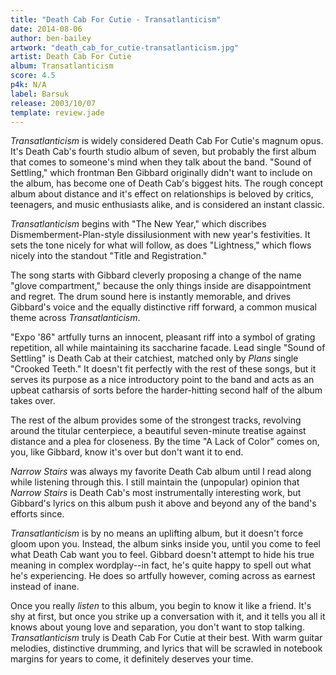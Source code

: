 ```yaml
---
title: "Death Cab For Cutie - Transatlanticism"
date: 2014-08-06
author: ben-bailey
artwork: "death_cab_for_cutie-transatlanticism.jpg"
artist: Death Cab For Cutie
album: Transatlanticism
score: 4.5
p4k: N/A
label: Barsuk
release: 2003/10/07
template: review.jade
---
```


*Transatlanticism* is widely considered Death Cab For Cutie's magnum opus. It's Death Cab's fourth studio album of seven, but probably the first album that comes to someone's mind when they talk about the band. "Sound of Settling," which frontman Ben Gibbard originally didn't want to include on the album, has become one of Death Cab's biggest hits. The rough concept album about distance and it's effect on relationships is beloved by critics, teenagers, and music enthusiasts alike, and is considered an instant classic.

<span class="more">

*Transatlanticism* begins with "The New Year," which discribes Dismemberment-Plan-style dissilusionment with new year's festivities. It sets the tone nicely for what will follow, as does "Lightness," which flows nicely into the standout "Title and Registration."

The song starts with Gibbard cleverly proposing a change of the name "glove compartment," because the only things inside are disappointment and regret. The drum sound here is instantly memorable, and drives Gibbard's voice and the equally distinctive riff forward, a common musical theme across *Transatlanticism*.

"Expo '86" artfully turns an innocent, pleasant riff into a symbol of grating repetition, all while maintaining its saccharine facade. Lead single "Sound of Settling" is Death Cab at their catchiest, matched only by *Plans* single "Crooked Teeth." It doesn't fit perfectly with the rest of these songs, but it serves its purpose as a nice introductory point to the band and acts as an upbeat catharsis of sorts before the harder-hitting second half of the album takes over.

The rest of the album provides some of the strongest tracks, revolving around the titular centerpiece, a beautiful seven-minute treatise against distance and a plea for closeness. By the time "A Lack of Color" comes on, you, like Gibbard, know it's over but don't want it to end.

*Narrow Stairs* was always my favorite Death Cab album until I read along while listening through this. I still maintain the (unpopular) opinion that *Narrow Stairs* is Death Cab's most instrumentally interesting work, but Gibbard's lyrics on this album push it above and beyond any of the band's efforts since.

*Transatlanticism* is by no means an uplifting album, but it doesn't force gloom upon you. Instead, the album sinks inside you, until you come to feel what Death Cab want you to feel. Gibbard doesn't attempt to hide his true meaning in complex wordplay--in fact, he's quite happy to spell out what he's experiencing. He does so artfully however, coming across as earnest instead of inane.

Once you really *listen* to this album, you begin to know it like a friend. It's shy at first, but once you strike up a conversation with it, and it tells you all it knows about young love and separation, you don't want to stop talking. *Transatlanticism* truly is Death Cab For Cutie at their best. With warm guitar melodies, distinctive drumming, and lyrics that will be scrawled in notebook margins for years to come, it definitely deserves your time.
